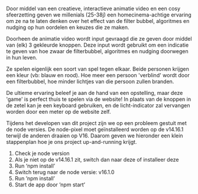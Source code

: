 Door middel van een creatieve, interactieve animatie video en een cosy sfeerzetting geven we millenials (25-38j) een homecinema-achtige ervaring om ze na te laten denken over het effect van de filter bubbel, algoritmes en nudging op hun oordelen en keuzes die ze maken.

Doorheen de animatie video wordt input gevraagd die ze geven door middel van (elk) 3 gekleurde knoppen. Deze input wordt gebruikt om een indicatie te geven van hoe zwaar de filterbubbel, algoritmes en nudging doorwegen in hun leven.

Ze spelen eigenlijk een soort van spel tegen elkaar. Beide personen krijgen een kleur (vb: blauw en rood). Hoe meer een persoon 'verblind' wordt door een filterbubbel, hoe minder lichtjes van die persoon zullen branden.

De ultieme ervaring beleef je aan de hand van een opstelling, maar deze 'game' is perfect thuis te spelen via de website! In plaats van de knoppen in de zetel kan je een keyboard gebruiken, en de licht-indicator zal vervangen worden door een meter op de website zelf.

Tijdens het developen van dit project zijn we op een probleem gestuit met de node versies. De node-pixel moet geïnstalleerd worden op de v14.16.1 terwijl de anderen draaien op V16. 
Daarom geven we hieronder een klein stappenplan hoe je ons project up-and-running krijgt.

1. Check je node version
2. Als je niet op de v14.16.1 zit, switch dan naar deze of installeer deze
3. Run ‘npm install’
4. Switch terug naar de node versie: v16.1.0
5. Run ’npm install’
6. Start de app door ’npm start’